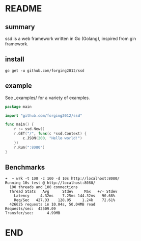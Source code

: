# README

## summary
ssd is a web framework written in Go (Golang), inspired from gin framework.

## install
`go get -u github.com/forging2012/ssd`

## example
See _examples/ for a variety of examples.

```go
package main

import "github.com/forging2012/ssd"

func main() {
	r := ssd.New()
	r.GET("/", func(c *ssd.Context) {
		c.JSON(200, "Hello world!")
	})
	r.Run(":8080")
}
```

## Benchmarks

```text
➜  ~ wrk -t 100 -c 100 -d 10s http://localhost:8080/
Running 10s test @ http://localhost:8080/
  100 threads and 100 connections
  Thread Stats   Avg      Stdev     Max   +/- Stdev
    Latency     4.32ms    7.25ms 144.32ms   90.68%
    Req/Sec   427.33    128.05     1.24k    72.61%
  426625 requests in 10.04s, 50.04MB read
Requests/sec:  42509.09
Transfer/sec:      4.99MB
```


# END
